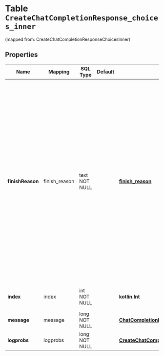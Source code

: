 
# Table `CreateChatCompletionResponse_choices_inner`
(mapped from: CreateChatCompletionResponseChoicesInner)

## Properties
Name | Mapping | SQL Type | Default | Type | Description | Notes
---- | ------- | -------- | ------- | ---- | ----------- | -----
**finishReason** | finish_reason | text NOT NULL |  | [**finish_reason**](#FinishReason) | The reason the model stopped generating tokens. This will be &#x60;stop&#x60; if the model hit a natural stop point or a provided stop sequence, &#x60;length&#x60; if the maximum number of tokens specified in the request was reached, &#x60;content_filter&#x60; if content was omitted due to a flag from our content filters, &#x60;tool_calls&#x60; if the model called a tool, or &#x60;function_call&#x60; (deprecated) if the model called a function.  | 
**index** | index | int NOT NULL |  | **kotlin.Int** | The index of the choice in the list of choices. | 
**message** | message | long NOT NULL |  | [**ChatCompletionResponseMessage**](ChatCompletionResponseMessage.md) |  |  [foreignkey]
**logprobs** | logprobs | long NOT NULL |  | [**CreateChatCompletionResponseChoicesInnerLogprobs**](CreateChatCompletionResponseChoicesInnerLogprobs.md) |  |  [foreignkey]







